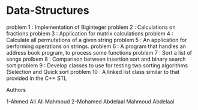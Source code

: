 # Data-Structures

problem 1 : Implementation of Biginteger 
problem 2 : Calculations on fractions
problem 3 : Application for matrix calculations
problem 4 : Calculate all permutations of a given string 
problem 5 : An application for performing operations on strings.
problem 6 : A program that handles an address book program, to process some functions
problem 7 : Sort a list of songs
prolbem 8 : Comparison between insertion sort and binary search sort
problem 9 : Develop classes to use for testing two sorting algorithms (Selection
and Quick sort
problem 10 : A linked list class similar to that provided in the C++ STL


Authors

1-Ahmed Ali Ali Mahmoud
2-Mohamed Abdelaal Mahmoud Abdelaal

